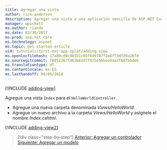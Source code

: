```yaml
---
title: Agregar una vista
author: rick-anderson
description: Agregar una vista a una aplicación sencilla de ASP.NET Core MVC
manager: wpickett
ms.author: riande
ms.date: 03/30/2017
ms.prod: asp.net-core
ms.technology: aspnet
ms.topic: get-started-article
uid: tutorials/first-mvc-app-xplat/adding-view
ms.openlocfilehash: 17a80cd9c981b1c05f6d9787f2a6ff3dfd9a26f8
ms.sourcegitcommit: f8852267f463b62d7f975e56bea9aa3f68fbbdeb
ms.translationtype: HT
ms.contentlocale: es-ES
ms.lasthandoff: 04/06/2018
---
```

[!INCLUDE [adding-view](../../includes/mvc-intro/adding_view1.md)]

Agregue una vista `Index` para el `HelloWorldController`.

* Agregue una nueva carpeta denominada *Views/HelloWorld*.
* Agregue un nuevo archivo a la carpeta *Views/HelloWorld* y asígnele el nombre *Index.cshtml*.

[!INCLUDE [adding-view2](../../includes/mvc-intro/adding_view2.md)]

> [!div class="step-by-step"]
> [Anterior: Agregar un controlador](adding-controller.md)
> [Siguiente: Agregar un modelo](adding-model.md)
